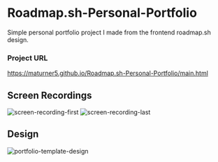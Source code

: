 # Roadmap.sh-Personal-Portfolio
Simple personal portfolio project I made from the frontend roadmap.sh design.
### Project URL
https://maturner5.github.io/Roadmap.sh-Personal-Portfolio/main.html

## Screen Recordings
![screen-recording-first](https://github.com/user-attachments/assets/d34448b2-4ca6-41f1-9095-9b921952b617)
![screen-recording-last](https://github.com/user-attachments/assets/d528a14a-a196-437d-9aaf-00edb6894c7b)

## Design
![portfolio-template-design](https://github.com/user-attachments/assets/50532c0e-23a8-4b7a-b617-4263c8364295)
